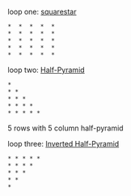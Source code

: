 loop one: [squarestar](squarestar/readme.md)  
```
*  *  *  *  *
*  *  *  *  *
*  *  *  *  *
*  *  *  *  *
*  *  *  *  *
  ```

loop two: [Half-Pyramid](https://github.com/Endlessodds/LoopVerse/tree/main/Python/Patterns/HalfPyramid)  
```
*
* *
* * *
* * * *
* * * * *
```
5 rows with 5 column half-pyramid


loop three: [Inverted Half-Pyramid](https://github.com/Endlessodds/LoopVerse/tree/main/Python/Patterns/Inverted-Half-Pyramid)  
```
* * * * *
* * * *
* * *
* *
*
```

